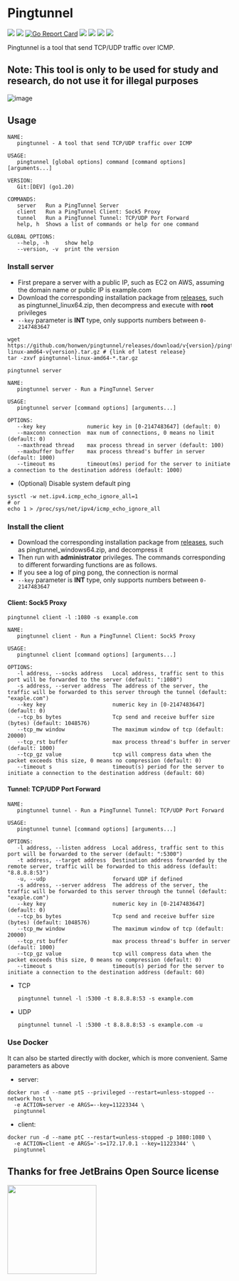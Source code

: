 # Pingtunnel

[<img src="https://img.shields.io/github/license/esrrhs/pingtunnel">](https://github.com/esrrhs/pingtunnel)
[<img src="https://img.shields.io/github/languages/top/esrrhs/pingtunnel">](https://github.com/esrrhs/pingtunnel)
[![Go Report Card](https://goreportcard.com/badge/github.com/esrrhs/pingtunnel)](https://goreportcard.com/report/github.com/esrrhs/pingtunnel)
[<img src="https://img.shields.io/github/v/release/esrrhs/pingtunnel">](https://github.com/esrrhs/pingtunnel/releases)
[<img src="https://img.shields.io/github/downloads/esrrhs/pingtunnel/total">](https://github.com/esrrhs/pingtunnel/releases)
[<img src="https://img.shields.io/docker/pulls/esrrhs/pingtunnel">](https://hub.docker.com/repository/docker/esrrhs/pingtunnel)
[<img src="https://img.shields.io/github/actions/workflow/status/esrrhs/pingtunnel/go.yml?branch=master">](https://github.com/esrrhs/pingtunnel/actions)

Pingtunnel is a tool that send TCP/UDP traffic over ICMP.

## Note: This tool is only to be used for study and research, do not use it for illegal purposes

![image](network.jpg)

## Usage

```shell
NAME:
   pingtunnel - A tool that send TCP/UDP traffic over ICMP

USAGE:
   pingtunnel [global options] command [command options] [arguments...]

VERSION:
   Git:[DEV] (go1.20)

COMMANDS:
   server   Run a PingTunnel Server
   client   Run a PingTunnel Client: Sock5 Proxy
   tunnel   Run a PingTunnel Tunnel: TCP/UDP Port Forward
   help, h  Shows a list of commands or help for one command

GLOBAL OPTIONS:
   --help, -h     show help
   --version, -v  print the version
```

### Install server

- First prepare a server with a public IP, such as EC2 on AWS, assuming the domain name or public IP is example.com
- Download the corresponding installation package from [releases](https://github.com/esrrhs/pingtunnel/releases), such as pingtunnel_linux64.zip, then decompress and execute with **root** privileges
- `--key` parameter is **INT** type, only supports numbers between `0-2147483647`

```shell
wget https://github.com/honwen/pingtunnel/releases/download/v{version}/pingtunnel-linux-amd64-v{version}.tar.gz # {link of latest release}
tar -zxvf pingtunnel-linux-amd64-*.tar.gz

pingtunnel server
```

```shell
NAME:
   pingtunnel server - Run a PingTunnel Server

USAGE:
   pingtunnel server [command options] [arguments...]

OPTIONS:
   --key key             numeric key in [0-2147483647] (default: 0)
   --maxconn connection  max num of connections, 0 means no limit (default: 0)
   --maxthread thread    max process thread in server (default: 100)
   --maxbuffer buffer    max process thread's buffer in server (default: 1000)
   --timeout ms          timeout(ms) period for the server to initiate a connection to the destination address (default: 1000)
```

- (Optional) Disable system default ping

```shell
sysctl -w net.ipv4.icmp_echo_ignore_all=1
# or
echo 1 > /proc/sys/net/ipv4/icmp_echo_ignore_all
```

### Install the client

- Download the corresponding installation package from [releases](https://github.com/esrrhs/pingtunnel/releases), such as pingtunnel_windows64.zip, and decompress it
- Then run with **administrator** privileges. The commands corresponding to different forwarding functions are as follows.
- If you see a log of ping pong, the connection is normal
- `--key` parameter is **INT** type, only supports numbers between `0-2147483647`

#### Client: Sock5 Proxy

```shell
pingtunnel client -l :1080 -s example.com
```

```shell
NAME:
   pingtunnel client - Run a PingTunnel Client: Sock5 Proxy

USAGE:
   pingtunnel client [command options] [arguments...]

OPTIONS:
   -l address, --socks address   Local address, traffic sent to this port will be forwarded to the server (default: ":1080")
   -s address, --server address  The address of the server, the traffic will be forwarded to this server through the tunnel (default: "exaple.com")
   --key key                     numeric key in [0-2147483647] (default: 0)
   --tcp_bs bytes                Tcp send and receive buffer size (bytes) (default: 1048576)
   --tcp_mw window               The maximum window of tcp (default: 20000)
   --tcp_rst buffer              max process thread's buffer in server (default: 1000)
   --tcp_gz value                tcp will compress data when the packet exceeds this size, 0 means no compression (default: 0)
   --timeout s                   timeout(s) period for the server to initiate a connection to the destination address (default: 60)
```

#### Tunnel: TCP/UDP Port Forward

```shell
NAME:
   pingtunnel tunnel - Run a PingTunnel Tunnel: TCP/UDP Port Forward

USAGE:
   pingtunnel tunnel [command options] [arguments...]

OPTIONS:
   -l address, --listen address  Local address, traffic sent to this port will be forwarded to the server (default: ":5300")
   -t address, --target address  Destination address forwarded by the remote server, traffic will be forwarded to this address (default: "8.8.8.8:53")
   -u, --udp                     forward UDP if defined
   -s address, --server address  The address of the server, the traffic will be forwarded to this server through the tunnel (default: "exaple.com")
   --key key                     numeric key in [0-2147483647] (default: 0)
   --tcp_bs bytes                Tcp send and receive buffer size (bytes) (default: 1048576)
   --tcp_mw window               The maximum window of tcp (default: 20000)
   --tcp_rst buffer              max process thread's buffer in server (default: 1000)
   --tcp_gz value                tcp will compress data when the packet exceeds this size, 0 means no compression (default: 0)
   --timeout s                   timeout(s) period for the server to initiate a connection to the destination address (default: 60)
```

- TCP

  ```shell
  pingtunnel tunnel -l :5300 -t 8.8.8.8:53 -s example.com
  ```

- UDP

  ```shell
  pingtunnel tunnel -l :5300 -t 8.8.8.8:53 -s example.com -u
  ```

### Use Docker

It can also be started directly with docker, which is more convenient. Same parameters as above

- server:

```shell
docker run -d --name ptS --privileged --restart=unless-stopped --network host \
  -e ACTION=server -e ARGS=--key=11223344 \
  pingtunnel
```

- client:

```shell
docker run -d --name ptC --restart=unless-stopped -p 1080:1080 \
  -e ACTION=client -e ARGS='-s=172.17.0.1 --key=11223344' \
  pingtunnel
```

## Thanks for free JetBrains Open Source license

<img src="https://resources.jetbrains.com/storage/products/company/brand/logos/GoLand.png" height="200"/></a>
